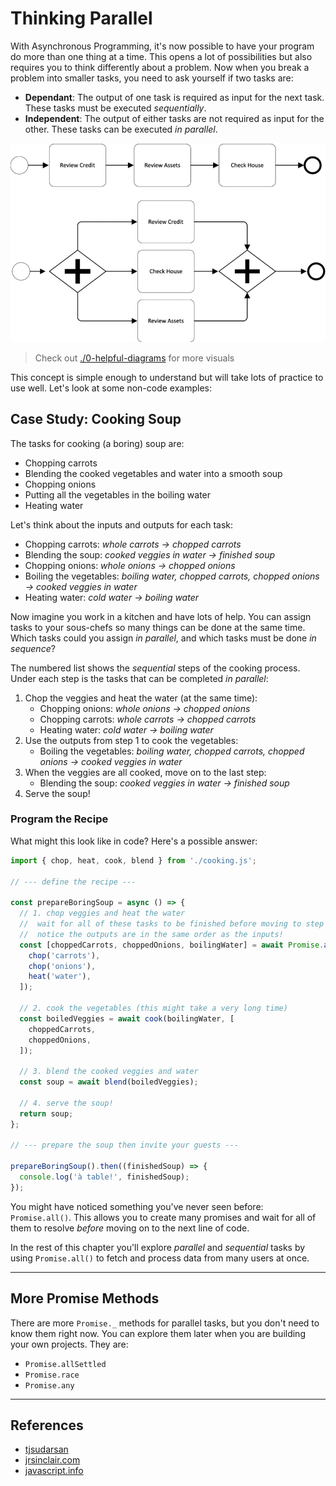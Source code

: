 # Thinking Parallel

With Asynchronous Programming, it's now possible to have your program do more than one thing at a time. This opens a lot of possibilities but also requires you to think differently about a problem. Now when you break a problem into smaller tasks, you need to ask yourself if two tasks are:

- **Dependant**: The output of one task is required as input for the next task. These tasks must be executed _sequentially_.
- **Independent**: The output of either tasks are not required as input for the other. These tasks can be executed _in parallel_.

![parallel vs. sequential](./0-helpful-diagrams/both-michael-oland.png)

> Check out [./0-helpful-diagrams](./0-helpful-diagrams) for more visuals

This concept is simple enough to understand but will take lots of practice to use well. Let's look at some non-code examples:

## Case Study: Cooking Soup

The tasks for cooking (a boring) soup are:

- Chopping carrots
- Blending the cooked vegetables and water into a smooth soup
- Chopping onions
- Putting all the vegetables in the boiling water
- Heating water

Let's think about the inputs and outputs for each task:

- Chopping carrots: _whole carrots -> chopped carrots_
- Blending the soup: _cooked veggies in water -> finished soup_
- Chopping onions: _whole onions -> chopped onions_
- Boiling the vegetables: _boiling water, chopped carrots, chopped onions -> cooked veggies in water_
- Heating water: _cold water -> boiling water_

Now imagine you work in a kitchen and have lots of help. You can assign tasks to your sous-chefs so many things can be done at the same time. Which tasks could you assign _in parallel_, and which tasks must be done _in sequence_?

The numbered list shows the _sequential_ steps of the cooking process. Under each step is the tasks that can be completed _in parallel_:

1. Chop the veggies and heat the water (at the same time):
   - Chopping onions: _whole onions -> chopped onions_
   - Chopping carrots: _whole carrots -> chopped carrots_
   - Heating water: _cold water -> boiling water_
2. Use the outputs from step 1 to cook the vegetables:
   - Boiling the vegetables: _boiling water, chopped carrots, chopped onions -> cooked veggies in water_
3. When the veggies are all cooked, move on to the last step:
   - Blending the soup: _cooked veggies in water -> finished soup_
4. Serve the soup!

### Program the Recipe

What might this look like in code? Here's a possible answer:

```js
import { chop, heat, cook, blend } from './cooking.js';

// --- define the recipe ---

const prepareBoringSoup = async () => {
  // 1. chop veggies and heat the water
  //  wait for all of these tasks to be finished before moving to step 2
  //  notice the outputs are in the same order as the inputs!
  const [choppedCarrots, choppedOnions, boilingWater] = await Promise.all([
    chop('carrots'),
    chop('onions'),
    heat('water'),
  ]);

  // 2. cook the vegetables (this might take a very long time)
  const boiledVeggies = await cook(boilingWater, [
    choppedCarrots,
    choppedOnions,
  ]);

  // 3. blend the cooked veggies and water
  const soup = await blend(boiledVeggies);

  // 4. serve the soup!
  return soup;
};

// --- prepare the soup then invite your guests ---

prepareBoringSoup().then((finishedSoup) => {
  console.log('à table!', finishedSoup);
});
```

You might have noticed something you've never seen before: `Promise.all()`. This allows you to create many promises and wait for all of them to resolve _before_ moving on to the next line of code.

In the rest of this chapter you'll explore _parallel_ and _sequential_ tasks by using `Promise.all()` to fetch and process data from many users at once.

---

## More Promise Methods

There are more `Promise._` methods for parallel tasks, but you don't need to know them right now. You can explore them later when you are building your own projects. They are:

- `Promise.allSettled`
- `Promise.race`
- `Promise.any`

---

## References

- [tjsudarsan](https://dev.to/tjsudarsan/sequential-vs-parallel-processing-in-js-4gn3)
- [jrsinclair.com](https://jrsinclair.com/articles/2019/how-to-run-async-js-in-parallel-or-sequential/)
- [javascript.info](https://javascript.info/promise-api)
